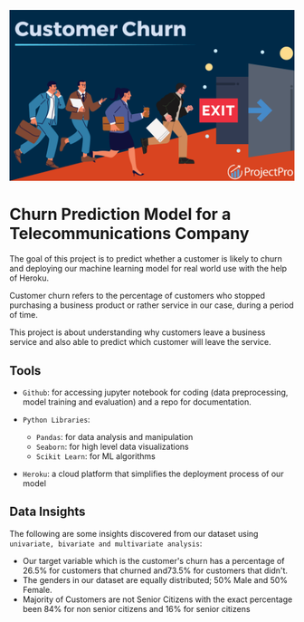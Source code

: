 ![picture](https://github.com/Odeyiany2/FLiT-Apprenticeship-Data-Science-Projects/blob/main/Project_5%20Churn-Prediction-Model-with-Deployment/customer.png)



# Churn Prediction Model for a Telecommunications Company
The goal of this project is to predict whether a customer is likely to churn and deploying our machine learning 
model for real world use with the help of Heroku. 

Customer churn refers to the percentage of customers who stopped purchasing a business
product or rather service in our case, during a period of time.

This project is about understanding why customers leave a business service and also able to predict which customer will leave the service. 


## Tools
* `Github`: for accessing jupyter notebook for coding (data preprocessing, model training and evaluation) and a repo for documentation.
  
* `Python Libraries`:
  - `Pandas`: for data analysis and manipulation
  - `Seaborn`: for high level data visualizations
  - `Scikit Learn`: for ML algorithms
    
* `Heroku`: a cloud platform that simplifies the deployment process of our model


## Data Insights
The following are some insights discovered from our dataset using `univariate, bivariate and multivariate analysis`:
* Our target variable which is the customer's churn has a percentage of 26.5% for customers that churned and73.5% for customers that didn't.
* The genders in our dataset are equally distributed; 50% Male and 50% Female.
* Majority of Customers are not Senior Citizens with the exact percentage been 84% for non senior citizens and 16% for senior citizens
